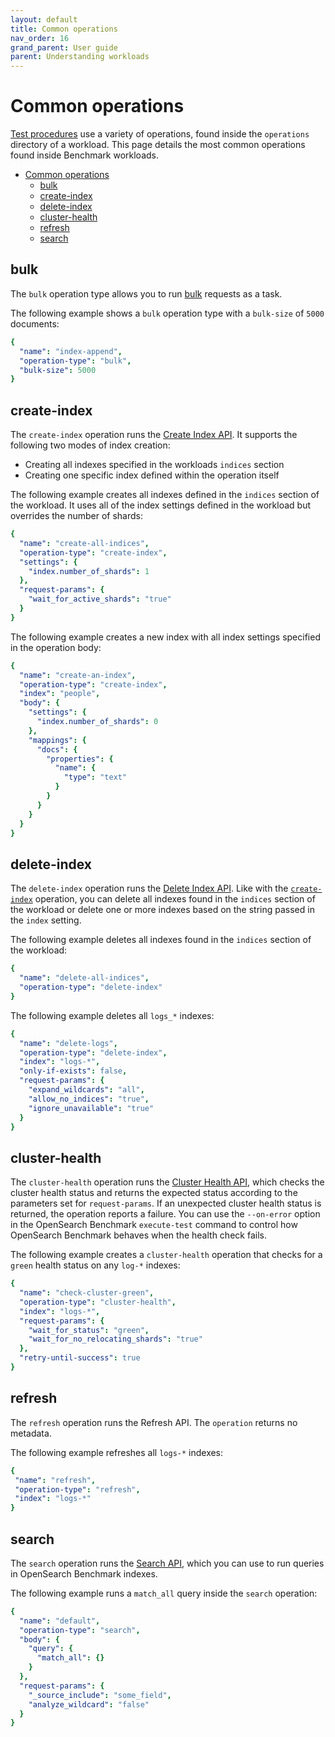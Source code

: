 ```yaml
---
layout: default
title: Common operations
nav_order: 16
grand_parent: User guide
parent: Understanding workloads
---
```


# Common operations

[Test procedures]({{site.url}}{{site.baseurl}}/benchmark/user-guide/understanding-workloads/anatomy-of-a-workload#_operations-and-_test-procedures) use a variety of operations, found inside the `operations` directory of a workload. This page details the most common operations found inside Benchmark workloads.

- [Common operations](#common-operations)
  - [bulk](#bulk)
  - [create-index](#create-index)
  - [delete-index](#delete-index)
  - [cluster-health](#cluster-health)
  - [refresh](#refresh)
  - [search](#search)

<!-- vale off -->
## bulk
<!-- vale on -->

The `bulk` operation type allows you to run [bulk](/api-reference/document-apis/bulk/) requests as a task. 

The following example shows a `bulk` operation type with a `bulk-size` of `5000` documents:

```yml
{
  "name": "index-append",
  "operation-type": "bulk",
  "bulk-size": 5000
}
```


<!-- vale off -->
## create-index
<!-- vale on -->

The `create-index` operation runs the [Create Index API](/api-reference/index-apis/create-index/). It supports the following two modes of index creation:

- Creating all indexes specified in the workloads `indices` section
- Creating one specific index defined within the operation itself

The following example creates all indexes defined in the `indices` section of the workload. It uses all of the index settings defined in the workload but overrides the number of shards:

```yml
{
  "name": "create-all-indices",
  "operation-type": "create-index",
  "settings": {
    "index.number_of_shards": 1
  },
  "request-params": {
    "wait_for_active_shards": "true"
  }
}
```

The following example creates a new index with all index settings specified in the operation body:

```yml
{
  "name": "create-an-index",
  "operation-type": "create-index",
  "index": "people",
  "body": {
    "settings": {
      "index.number_of_shards": 0
    },
    "mappings": {
      "docs": {
        "properties": {
          "name": {
            "type": "text"
          }
        }
      }
    }
  }
}
```



<!-- vale off -->
## delete-index
<!-- vale on -->

The `delete-index` operation runs the [Delete Index API](api-reference/index-apis/delete-index/). Like with the [`create-index`](#create-index) operation, you can delete all indexes found in the `indices` section of the workload or delete one or more indexes based on the string passed in the `index` setting.

The following example deletes all indexes found in the `indices` section of the workload:

```yml
{
  "name": "delete-all-indices",
  "operation-type": "delete-index"
}
```

The following example deletes all `logs_*` indexes:

```yml
{
  "name": "delete-logs",
  "operation-type": "delete-index",
  "index": "logs-*",
  "only-if-exists": false,
  "request-params": {
    "expand_wildcards": "all",
    "allow_no_indices": "true",
    "ignore_unavailable": "true"
  }
}
```

<!-- vale off -->
## cluster-health
<!-- vale on -->

The `cluster-health` operation runs the [Cluster Health API](api-reference/cluster-api/cluster-health/), which checks the cluster health status and returns the expected status according to the parameters set for `request-params`. If an unexpected cluster health status is returned, the operation reports a failure. You can use the `--on-error` option in the OpenSearch Benchmark `execute-test` command to control how OpenSearch Benchmark behaves when the health check fails.

The following example creates a `cluster-health` operation that checks for a `green` health status on any `log-*` indexes:

```yml
{
  "name": "check-cluster-green",
  "operation-type": "cluster-health",
  "index": "logs-*",
  "request-params": {
    "wait_for_status": "green",
    "wait_for_no_relocating_shards": "true"
  },
  "retry-until-success": true
}

```

<!-- vale off -->
## refresh
<!-- vale on -->

The `refresh` operation runs the Refresh API. The `operation` returns no metadata.


The following example refreshes all `logs-*` indexes:

```yml
{
 "name": "refresh",
 "operation-type": "refresh",
 "index": "logs-*"
}
```


<!-- vale off -->
## search
<!-- vale on -->

The `search` operation runs the [Search API](/api-reference/search/), which you can use to run queries in OpenSearch Benchmark indexes.

The following example runs a `match_all` query inside the `search` operation:

```yml
{
  "name": "default",
  "operation-type": "search",
  "body": {
    "query": {
      "match_all": {}
    }
  },
  "request-params": {
    "_source_include": "some_field",
    "analyze_wildcard": "false"
  }
}
```

